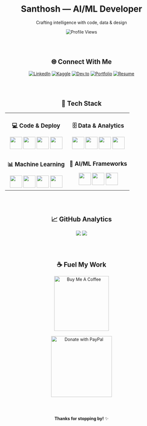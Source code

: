 <div align="center">

# Santhosh — AI/ML Developer  
Crafting intelligence with code, data & design

![Profile Views](https://komarev.com/ghpvc/?username=wydoinn&label=Profile%20Views&color=6366f1&style=for-the-badge)

</div>

<div align="center">

<br><br>

## 🌐 Connect With Me

[![LinkedIn](https://img.shields.io/badge/LinkedIn-0A66C2?style=for-the-badge&logo=linkedin&logoColor=white)](https://linkedin.com/in/santhoshs18)
[![Kaggle](https://img.shields.io/badge/Kaggle-20BEFF?style=for-the-badge&logo=kaggle&logoColor=white)](https://www.kaggle.com/wydoinn)
[![Dev.to](https://img.shields.io/badge/Dev.to-0A0A0A?style=for-the-badge&logo=devdotto&logoColor=white)](https://dev.to/wydoinn)
[![Portfolio](https://img.shields.io/badge/Portfolio-000000?style=for-the-badge&logo=notion&logoColor=white)](https://santhoshhh.notion.site/portfolio)
[![Resume](https://img.shields.io/badge/Resume-FF6B6B?style=for-the-badge&logo=googledrive&logoColor=white)](https://drive.google.com/file/d/1Wz0QBHq0qMQy3YvSykc0oXUev7VgASuQ/view?usp=share_link)

</div>

<div align="center">

<br><br>

## 🚀 Tech Stack

<table>
<tr>
<td align="center" valign="top">

### 💻 Code & Deploy
<img src="https://cdn.jsdelivr.net/gh/devicons/devicon/icons/python/python-original.svg" height="40" width="40" />
<img src="https://cdn.jsdelivr.net/gh/devicons/devicon/icons/docker/docker-original.svg" height="40" width="40" />
<img src="https://cdn.jsdelivr.net/gh/devicons/devicon/icons/kubernetes/kubernetes-plain.svg" height="40" width="40" />
<img src="https://cdn.jsdelivr.net/gh/devicons/devicon/icons/bash/bash-original.svg" height="40" width="40" />

</td>
<td align="center" valign="top">

### 🗄️ Data & Analytics
<img src="https://cdn.jsdelivr.net/gh/devicons/devicon/icons/postgresql/postgresql-original.svg" height="40" width="40" />
<img src="https://cdn.jsdelivr.net/gh/devicons/devicon/icons/mongodb/mongodb-original.svg" height="40" width="40" />
<img src="https://img.icons8.com/color/48/microsoft-excel-2019.png" height="40" width="40" />
<img src="https://img.icons8.com/color/48/power-bi.png" height="40" width="40" />

</td>
</tr>
<tr>
<td align="center" valign="top">

### 📊 Machine Learning
<img src="https://cdn.jsdelivr.net/gh/devicons/devicon/icons/numpy/numpy-original.svg" height="40" width="40" />
<img src="https://cdn.jsdelivr.net/gh/devicons/devicon/icons/pandas/pandas-original.svg" height="40" width="40" />
<img src="https://matplotlib.org/stable/_images/sphx_glr_logos2_001.png" height="40" width="40" />
<img src="https://seaborn.pydata.org/_images/logo-mark-lightbg.svg" height="40" width="40" />

</td>
<td align="center" valign="top">

### 🤖 AI/ML Frameworks
<img src="https://cdn.jsdelivr.net/gh/devicons/devicon/icons/tensorflow/tensorflow-original.svg" height="40" width="40" />
<img src="https://cdn.jsdelivr.net/gh/devicons/devicon/icons/pytorch/pytorch-original.svg" height="40" width="40" />
<img src="https://cdn.prod.website-files.com/680a070c3b99253410dd3dcf/680a070c3b99253410dd3e61_Ultralytics_mark_blue.svg" height="40" width="40" />

</td>
</tr>
</table>

</div>

<div align="center">

<br><br>

## 📈 GitHub Analytics

<img src="https://github-readme-stats.vercel.app/api?username=wydoinn&show_icons=true&theme=tokyonight&border_radius=16&border_color=6366f1" />
<img src="https://github-readme-streak-stats.herokuapp.com/?user=wydoinn&theme=tokyonight&border_radius=16&border=6366f1" />

</div>

<div align="center">

<br><br>

## ☕ Fuel My Work  

<p align="center">
  <a href="https://www.buymeacoffee.com/wydoinn">
    <img src="https://cdn.buymeacoffee.com/buttons/v2/default-yellow.png" width="180" alt="Buy Me A Coffee" />
  </a>
  <br><br>
  <a href="https://www.paypal.com/paypalme/santhoshhh18">
    <img src="https://raw.githubusercontent.com/andreostrovsky/donate-with-paypal/master/PNG/blue.png" width="200" alt="Donate with PayPal" />
  </a>
</p>

<br><br>

**Thanks for stopping by!** ✨ 

</div>
